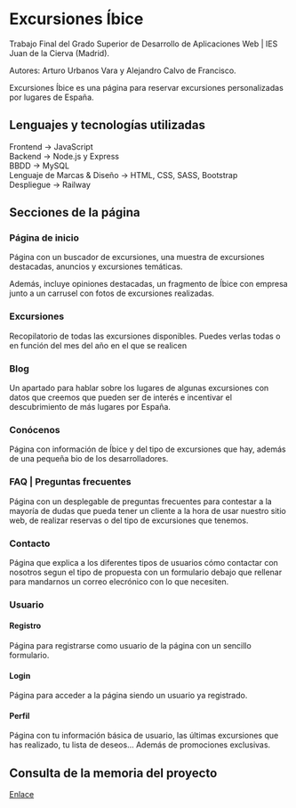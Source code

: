 # Excursiones Íbice

Trabajo Final del Grado Superior de Desarrollo de Aplicaciones Web | IES Juan de la Cierva (Madrid). 

Autores: Arturo Urbanos Vara y Alejandro Calvo de Francisco.

Excursiones Íbice es una página para reservar excursiones personalizadas por lugares de España.

## Lenguajes y tecnologías utilizadas

Frontend -> JavaScript<br/>
Backend -> Node.js y Express<br/>
BBDD -> MySQL<br/>
Lenguaje de Marcas & Diseño -> HTML, CSS, SASS, Bootstrap<br/>
Despliegue -> Railway <br/>

## Secciones de la página

### Página de inicio

Página con un buscador de excursiones, una muestra de excursiones destacadas, anuncios y excursiones temáticas.

Además, incluye opiniones destacadas, un fragmento de Íbice con empresa junto a un carrusel con fotos de excursiones realizadas.

### Excursiones

Recopilatorio de todas las excursiones disponibles. Puedes verlas todas o en función del mes del año en el que se realicen

### Blog

Un apartado para hablar sobre los lugares de algunas excursiones con datos que creemos que pueden ser de interés e incentivar el descubrimiento de más lugares por España.

### Conócenos

Página con información de Íbice y del tipo de excursiones que hay, además de una pequeña bio de los desarrolladores.

### FAQ | Preguntas frecuentes

Página con un desplegable de preguntas frecuentes para contestar a la mayoría de dudas que pueda tener un cliente a la hora de usar nuestro sitio web, de realizar reservas o del tipo de excursiones que tenemos.

### Contacto

Página que explica a los diferentes tipos de usuarios cómo contactar con nosotros segun el tipo de propuesta con un formulario debajo que rellenar para mandarnos un correo elecrónico con lo que necesiten.

### Usuario

#### Registro

Página para registrarse como usuario de la página con un sencillo formulario.

#### Login 

Página para acceder a la página siendo un usuario ya registrado.

#### Perfil

Página con tu información básica de usuario, las últimas excursiones que has realizado, tu lista de deseos... Además de promociones exclusivas.


## Consulta de la memoria del proyecto

[Enlace]()
